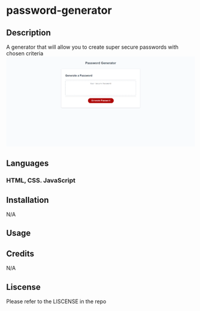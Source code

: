 # password-generator

## Description
A generator that will allow you to create super secure passwords with chosen criteria
![PasswordGeneratorProject](./Assets/password-generator-screenshot.png)

## Languages
### HTML, CSS. JavaScript

## Installation
N/A

## Usage

## Credits
N/A

## Liscense
Please refer to the LISCENSE in the repo
